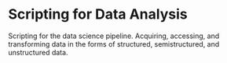 # Scripting for Data Analysis

Scripting for the data science pipeline. Acquiring, accessing, and transforming data in the forms of structured, semistructured, and unstructured data.
